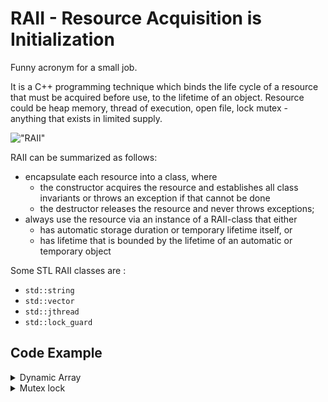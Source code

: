 # RAII - Resource Acquisition is Initialization

Funny acronym for a small job.

It is a C++ programming technique which binds the life cycle of a resource that must be acquired before use, to the lifetime of an object.
Resource could be heap memory, thread of execution, open file, lock mutex - anything that exists in limited supply.


!["RAII"](raii.png)

RAII can be summarized as follows:

- encapsulate each resource into a class, where
    - the constructor acquires the resource and establishes all class invariants or throws an exception if that cannot be done
    - the destructor releases the resource and never throws exceptions;
- always use the resource via an instance of a RAII-class that either
    - has automatic storage duration or temporary lifetime itself, or
    - has lifetime that is bounded by the lifetime of an automatic or temporary object

Some STL RAII classes are :
- `std::string`
- `std::vector`
- `std::jthread`
- `std::lock_guard`

## Code Example

<details>
    <summary>Dynamic Array</summary>

```cpp

#include<iostream>

using namespace std;

class CustomArray {
public:
    CustomArray(int size) {
        arr = new int(size); // allocating memory
    }
    ~CustomArray() {
        delete arr; // deallocating memory
    }

    bool set(int index, int val) {
        if(index >= size or index < 0) return false; // failed to set value
        arr[index] = val;
        return true;
    }

    int get(int index) {
        if(index >= size or index < 0) return -1; // failed to get value
        return arr[index];
    }

    int getSize() {
        return this->size;
    }

    int front() {
        if(size > 0)    return arr[0];
    }

    int back() {
        if(size > 0)    return arr[size-1];
    }
private:
    int *arr;
    int size;
};


void arrayDemoGood() {
    CustomArray myArr(10);
    for(int i = 0; i < 10; i++) {
        cout << myArr.set(i, i*i) << endl;
    }

    for(int i = 0; i < 10; i++) {
        cout << myArr.get(i) << endl;
    }
    // when arr goes out of scope, the memory is freed by the destructor
}


void arrayDemoBad() {
    int* arr = new int(10);

    for(int i = 0; i < 10; i++) arr[i] = i;

    for(int i = 0; i < 10; i++) cout << arr[i] << endl;

    // memory leak - not deallocating memory used by arr
}



int main() {
    arrayDemoBad();
    cout << "----------------------------------------\n";
    arrayDemoGood();
    return 0;
}

```

</details>

<details>
    <summary>Mutex lock</summary>


```cpp

#include<iostream>
#include<mutex>

using namespace std;

std::mutex globalMutex;

void criticalSection(int n) {
    cout << "CRITICAL CODE" << endl;
    if(n%69 == 0) throw "Not allowed";
}

void mutexDemoGood() {
    lock_guard<mutex> lk(globalMutex);
    criticalSection(69*4 + 1);
}

void mutexDemoBad() {
    globalMutex.lock();
    criticalSection(69*3 + 1); // if this function throws an exception, then mutex lock is never released - bad situation
    globalMutex.unlock();
}

int main() {
    mutexDemoBad();
    mutexDemoGood();
    return 0;
}

```

</details>